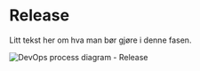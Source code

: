# Release

<div className="row">
    <div className="column">
        <p>
            Litt tekst her om hva man bør gjøre i denne fasen.
        </p>
    </div>
    <div className="column">
        <img alt="DevOps process diagram - Release" src="/img/devops_release.svg"/>
    </div>
</div>
